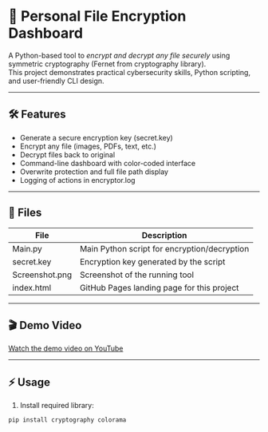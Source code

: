 # 🔐 Personal File Encryption Dashboard

A Python-based tool to *encrypt and decrypt any file securely* using symmetric cryptography (Fernet from cryptography library).  
This project demonstrates practical cybersecurity skills, Python scripting, and user-friendly CLI design.

---

## 🛠 Features
- Generate a secure encryption key (secret.key)
- Encrypt any file (images, PDFs, text, etc.)
- Decrypt files back to original
- Command-line dashboard with color-coded interface
- Overwrite protection and full file path display
- Logging of actions in encryptor.log

---

## 📂 Files
| File | Description |
| ---- | ----------- |
| Main.py | Main Python script for encryption/decryption |
| secret.key | Encryption key generated by the script |
| Screenshot.png | Screenshot of the running tool |
| index.html | GitHub Pages landing page for this project |

---

## 🎬 Demo Video
[Watch the demo video on YouTube](YOUR_YOUTUBE_VIDEO_LINK)

---

## ⚡ Usage
1. Install required library:  
```bash
pip install cryptography colorama
